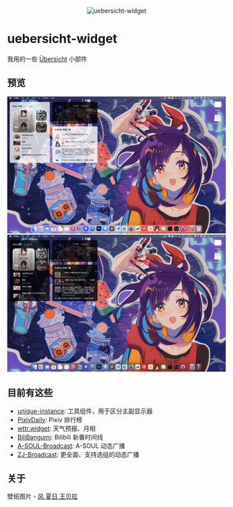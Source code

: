 <p align="center"><img src="https://count.getloli.com/get/@uebersicht-widget.github" alt="uebersicht-widget"></p>

# uebersicht-widget

我用的一些 [Übersicht](https://github.com/felixhageloh/uebersicht) 小部件

## 预览

<p>
  <img src="preview-light.jpg"><img src="preview-dark.jpg">
</p>

## 目前有这些
- [unique-instance](widgets/unique-instance.jsx): 工具组件，用于区分主副显示器
- [PixivDaily](widgets/PixivDaily.jsx): Pixiv 排行榜
- [wttr.widget](widgets/wttr.widget): 天气预报、月相
- [BiliBangumi](widgets/BiliBangumi.jsx): Bilibili 新番时间线
- [A-SOUL-Broadcast](widgets/A-SOUL-Broadcast.jsx): A-SOUL 动态广播
- [ZJ-Broadcast](widgets/ZJ-Broadcast.jsx): 更全面、支持选组的动态广播

## 关于

壁纸图片 - [风  夏日  王贝拉](https://t.bilibili.com/683328914776391766)
